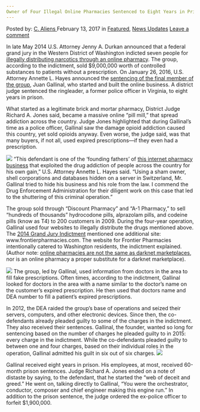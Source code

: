 ```yaml
---
Owner of Four Illegal Online Pharmacies Sentenced to Eight Years in Prison
---
```

<article class="post-listing post-18099 post type-post status-publish format-standard has-post-thumbnail hentry category-deepdot-news category-news-updates tag-illegal tag-online tag-owner tag-pharmacies tag-prison tag-sentenced tag-years">
    <div class="post-inner">
    <p class="post-meta">
    <span>Posted by: <a href="https://www.deepdotweb.com/author/caliens/" title="">C. Aliens </a></span>
    <span>February 13, 2017</span>
    <span>in <a href="https://www.deepdotweb.com/category/deepdot-news/" rel="category tag">Featured</a>, <a href="https://www.deepdotweb.com/category/news-updates/" rel="category tag">News Updates</a></span>
    <span><a href="https://www.deepdotweb.com/2017/02/13/owner-four-illegal-online-pharmacies-sentenced-eight-years-prison/#respond">Leave a comment</a></span>
    </p>
    <div class="clear"></div>
    <div class="entry">
    <p>In late May 2014 U.S. Attorney Jenny A. Durkan announced that a federal grand jury in the Western District of Washington indicted seven people for <a href="https://www.justice.gov/usao-wdwa/pr/seven-involved-online-pharmacy-based-florida-indicted-internet-pharmacy-and-money">illegally distributing narcotics through an online pharmacy</a>. The group, according to the indictment, sold $9,000,000 worth of controlled substances to patients without a prescription. On January 26, 2016, U.S. Attorney Annette L. Hayes announced the <a href="https://www.justice.gov/usao-wdwa/pr/leader-illegal-online-pharmacy-sentenced-8-years-prison">sentencing of the final member of the group</a>, Juan Gallinal, who started and built the online business. A district judge sentenced the ringleader, a former police officer in Virginia, to eight years in prison.</p>
    <p>What started as a legitimate brick and mortar pharmacy, District Judge Richard A. Jones said, became a massive online &#8220;pill mill,&#8221; that spread addiction across the country. Judge Jones highlighted that during Gallinal&#8217;s time as a police officer, Gallinal saw the damage opioid addiction caused this country, yet sold opioids anyway. Even worse, the judge said, was that many buyers, if not all, used expired prescriptions—if they even had a prescription.</p>
    <p><img class="wp-image-18104 aligncenter" src="https://www.deepdotweb.com/wp-content/uploads/2017/02/word-image-22.jpeg" srcset="https://www.deepdotweb.com/wp-content/uploads/2017/02/word-image-22.jpeg 753w, https://www.deepdotweb.com/wp-content/uploads/2017/02/word-image-22-300x161.jpeg 300w" sizes="(max-width: 753px) 100vw, 753px"/> “This defendant is one of the ‘founding fathers’ of <a href="https://www.deepdotweb.com/2016/11/14/us-judge-sentences-two-selling-almost-1m-worth-drugs-internet/">this internet pharmacy business</a> that exploited the drug addiction of people across the country for his own gain,” U.S. Attorney Annette L. Hayes said. “Using a sham owner, shell corporations and databases hidden on a server in Switzerland, Mr. Gallinal tried to hide his business and his role from the law. I commend the Drug Enforcement Administration for their diligent work on this case that led to the shuttering of this criminal operation.”</p>
    <p>The group sold through &#8220;Discount Pharmacy&#8221; and &#8220;A-1 Pharmacy,&#8221; to sell &#8220;hundreds of thousands&#8221; hydrocodone pills, alprazolam pills, and codeine pills (know as T4) to 200 customers in 2009. During the four-year operation, Gallinal used four websites to illegally distribute the drugs mentioned above. The <a href="https://www.justice.gov/sites/default/files/usao-wdwa/legacy/2014/05/29/Frontier%20Indictment.pdf">2014 Grand Jury Indictment</a> mentioned one additional site: www.frontierpharmacies.com. The website for Frontier Pharmacies intentionally catered to Washington residents, the indictment explained. (Author note: <a href="http://www.deepdotweb.com/2013/10/28/updated-llist-of-hidden-marketplaces-tor-i2p/">online pharmacies are not the same as darknet marketplaces</a>, nor is an online pharmacy a proper substitute for a darknet marketplace).</p>
    <p><img class="wp-image-18105 aligncenter" src="https://www.deepdotweb.com/wp-content/uploads/2017/02/word-image-23.jpeg" srcset="https://www.deepdotweb.com/wp-content/uploads/2017/02/word-image-23.jpeg 534w, https://www.deepdotweb.com/wp-content/uploads/2017/02/word-image-23-300x121.jpeg 300w" sizes="(max-width: 534px) 100vw, 534px"/> The group, led by Gallinal, used information from doctors in the area to fill fake prescriptions. Often times, according to the indictment, Gallinal looked for doctors in the area with a name similar to the doctor&#8217;s name on the customer&#8217;s expired prescription. He then used that doctors name and DEA number to fill a patient’s expired prescriptions.</p>
    <p>In 2012, the DEA raided the group&#8217;s base of operations and seized their servers, computers, and other electronic devices. Since then, the co-defendants already pleaded guilty to some of the charges in the indictment. They also received their sentences. Gallinal, the founder, wanted so long for sentencing based on the number of charges he pleaded guilty to in 2015: every charge in the indictment. While the co-defendants pleaded guilty to between one and four charges, based on their individual roles in the operation, Gallinal admitted his guilt in six out of six charges. <img class="wp-image-18106 aligncenter" src="https://www.deepdotweb.com/wp-content/uploads/2017/02/word-image-24.jpeg" srcset="https://www.deepdotweb.com/wp-content/uploads/2017/02/word-image-24.jpeg 616w, https://www.deepdotweb.com/wp-content/uploads/2017/02/word-image-24-300x203.jpeg 300w, https://www.deepdotweb.com/wp-content/uploads/2017/02/word-image-24-290x195.jpeg 290w" sizes="(max-width: 616px) 100vw, 616px"/></p>
    <p>Gallinal received eight years in prison. His employees, at most, received 60-month prison sentences. Judge Richard A. Jones ended on a note of distaste by saying, to the defendant, that he started the “web of deceit and greed.&#8221; He went on, talking directly to Gallinal, &#8220;You were the orchestrator, conductor, composer and chief engineer making this engine run.” In addition to the prison sentence, the judge ordered the ex-police officer to forfeit $1,900,000.</p>
    </div>
    <span style="display:none"><a href="https://www.deepdotweb.com/tag/illegal/" rel="tag">illegal</a> <a href="https://www.deepdotweb.com/tag/online/" rel="tag">online</a> <a href="https://www.deepdotweb.com/tag/owner/" rel="tag">owner</a> <a href="https://www.deepdotweb.com/tag/pharmacies/" rel="tag">pharmacies</a> <a href="https://www.deepdotweb.com/tag/prison/" rel="tag">prison</a> <a href="https://www.deepdotweb.com/tag/sentenced/" rel="tag">sentenced</a> <a href="https://www.deepdotweb.com/tag/years/" rel="tag">years</a></span> <span style="display:none" class="updated">2017-02-13</span>
    <div style="display:none" class="vcard author" itemprop="author" itemscope itemtype="http://schema.org/Person"><strong class="fn" itemprop="name"><a href="https://www.deepdotweb.com/author/caliens/" title="Posts by C. Aliens" rel="author">C. Aliens</a></strong></div>
    </div>
</article>

